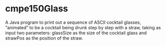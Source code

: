 # cmpe150Glass

A Java program to print out a sequence of ASCII cocktail glasses, “animated” to be a cocktail being drunk step by step with a straw, taking as input two parameters: glassSize as the size of the cocktail glass and strawPos as the position of the straw.
